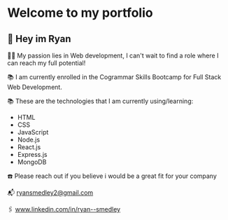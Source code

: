 # Welcome to my portfolio

## 👋 Hey im Ryan

👨‍💻 My passion lies in Web development, I can't wait to find a role where I can reach my full potential!

📚 I am currently enrolled in the Cogrammar Skills Bootcamp for Full Stack Web Development.

📚 These are the technologies that I am currently using/learning:
- HTML
- CSS
- JavaScript
- Node.js
- React.js
- Express.js
- MongoDB

☎️ Please reach out if you believe i would be a great fit for your company

  📬 ryansmedley2@gmail.com
    
  🖇️ www.linkedin.com/in/ryan--smedley
